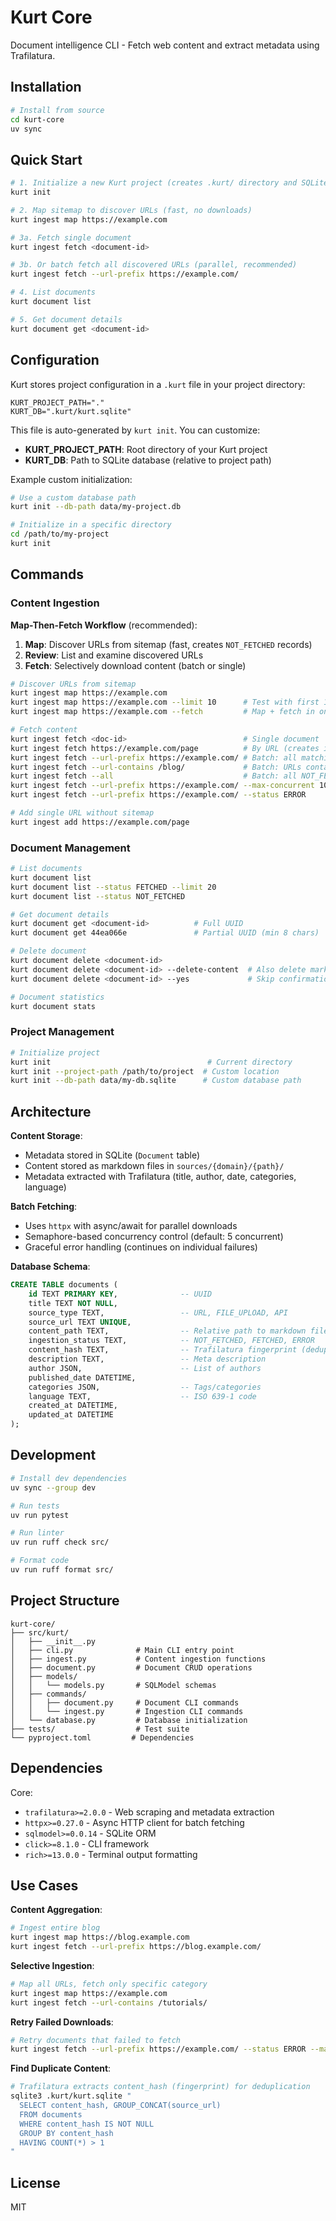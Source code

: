 # Kurt Core

Document intelligence CLI - Fetch web content and extract metadata using Trafilatura.

## Installation

```bash
# Install from source
cd kurt-core
uv sync
```

## Quick Start

```bash
# 1. Initialize a new Kurt project (creates .kurt/ directory and SQLite database)
kurt init

# 2. Map sitemap to discover URLs (fast, no downloads)
kurt ingest map https://example.com

# 3a. Fetch single document
kurt ingest fetch <document-id>

# 3b. Or batch fetch all discovered URLs (parallel, recommended)
kurt ingest fetch --url-prefix https://example.com/

# 4. List documents
kurt document list

# 5. Get document details
kurt document get <document-id>
```

## Configuration

Kurt stores project configuration in a `.kurt` file in your project directory:

```
KURT_PROJECT_PATH="."
KURT_DB=".kurt/kurt.sqlite"
```

This file is auto-generated by `kurt init`. You can customize:
- **KURT_PROJECT_PATH**: Root directory of your Kurt project
- **KURT_DB**: Path to SQLite database (relative to project path)

Example custom initialization:
```bash
# Use a custom database path
kurt init --db-path data/my-project.db

# Initialize in a specific directory
cd /path/to/my-project
kurt init
```

## Commands

### Content Ingestion

**Map-Then-Fetch Workflow** (recommended):
1. **Map**: Discover URLs from sitemap (fast, creates `NOT_FETCHED` records)
2. **Review**: List and examine discovered URLs
3. **Fetch**: Selectively download content (batch or single)

```bash
# Discover URLs from sitemap
kurt ingest map https://example.com
kurt ingest map https://example.com --limit 10      # Test with first 10 URLs
kurt ingest map https://example.com --fetch         # Map + fetch in one step

# Fetch content
kurt ingest fetch <doc-id>                          # Single document
kurt ingest fetch https://example.com/page          # By URL (creates if needed)
kurt ingest fetch --url-prefix https://example.com/ # Batch: all matching prefix
kurt ingest fetch --url-contains /blog/             # Batch: URLs containing string
kurt ingest fetch --all                             # Batch: all NOT_FETCHED docs
kurt ingest fetch --url-prefix https://example.com/ --max-concurrent 10  # 10 parallel downloads
kurt ingest fetch --url-prefix https://example.com/ --status ERROR       # Retry failed docs

# Add single URL without sitemap
kurt ingest add https://example.com/page
```

### Document Management

```bash
# List documents
kurt document list
kurt document list --status FETCHED --limit 20
kurt document list --status NOT_FETCHED

# Get document details
kurt document get <document-id>          # Full UUID
kurt document get 44ea066e               # Partial UUID (min 8 chars)

# Delete document
kurt document delete <document-id>
kurt document delete <document-id> --delete-content  # Also delete markdown file
kurt document delete <document-id> --yes             # Skip confirmation

# Document statistics
kurt document stats
```

### Project Management

```bash
# Initialize project
kurt init                                   # Current directory
kurt init --project-path /path/to/project  # Custom location
kurt init --db-path data/my-db.sqlite      # Custom database path
```

## Architecture

**Content Storage**:
- Metadata stored in SQLite (`Document` table)
- Content stored as markdown files in `sources/{domain}/{path}/`
- Metadata extracted with Trafilatura (title, author, date, categories, language)

**Batch Fetching**:
- Uses `httpx` with async/await for parallel downloads
- Semaphore-based concurrency control (default: 5 concurrent)
- Graceful error handling (continues on individual failures)

**Database Schema**:
```sql
CREATE TABLE documents (
    id TEXT PRIMARY KEY,              -- UUID
    title TEXT NOT NULL,
    source_type TEXT,                 -- URL, FILE_UPLOAD, API
    source_url TEXT UNIQUE,
    content_path TEXT,                -- Relative path to markdown file
    ingestion_status TEXT,            -- NOT_FETCHED, FETCHED, ERROR
    content_hash TEXT,                -- Trafilatura fingerprint (deduplication)
    description TEXT,                 -- Meta description
    author JSON,                      -- List of authors
    published_date DATETIME,
    categories JSON,                  -- Tags/categories
    language TEXT,                    -- ISO 639-1 code
    created_at DATETIME,
    updated_at DATETIME
);
```

## Development

```bash
# Install dev dependencies
uv sync --group dev

# Run tests
uv run pytest

# Run linter
uv run ruff check src/

# Format code
uv run ruff format src/
```

## Project Structure

```
kurt-core/
├── src/kurt/
│   ├── __init__.py
│   ├── cli.py              # Main CLI entry point
│   ├── ingest.py           # Content ingestion functions
│   ├── document.py         # Document CRUD operations
│   ├── models/
│   │   └── models.py       # SQLModel schemas
│   ├── commands/
│   │   ├── document.py     # Document CLI commands
│   │   └── ingest.py       # Ingestion CLI commands
│   └── database.py         # Database initialization
├── tests/                  # Test suite
└── pyproject.toml         # Dependencies
```

## Dependencies

Core:
- `trafilatura>=2.0.0` - Web scraping and metadata extraction
- `httpx>=0.27.0` - Async HTTP client for batch fetching
- `sqlmodel>=0.0.14` - SQLite ORM
- `click>=8.1.0` - CLI framework
- `rich>=13.0.0` - Terminal output formatting

## Use Cases

**Content Aggregation**:
```bash
# Ingest entire blog
kurt ingest map https://blog.example.com
kurt ingest fetch --url-prefix https://blog.example.com/
```

**Selective Ingestion**:
```bash
# Map all URLs, fetch only specific category
kurt ingest map https://example.com
kurt ingest fetch --url-contains /tutorials/
```

**Retry Failed Downloads**:
```bash
# Retry documents that failed to fetch
kurt ingest fetch --url-prefix https://example.com/ --status ERROR --max-concurrent 10
```

**Find Duplicate Content**:
```bash
# Trafilatura extracts content_hash (fingerprint) for deduplication
sqlite3 .kurt/kurt.sqlite "
  SELECT content_hash, GROUP_CONCAT(source_url)
  FROM documents
  WHERE content_hash IS NOT NULL
  GROUP BY content_hash
  HAVING COUNT(*) > 1
"
```

## License

MIT
